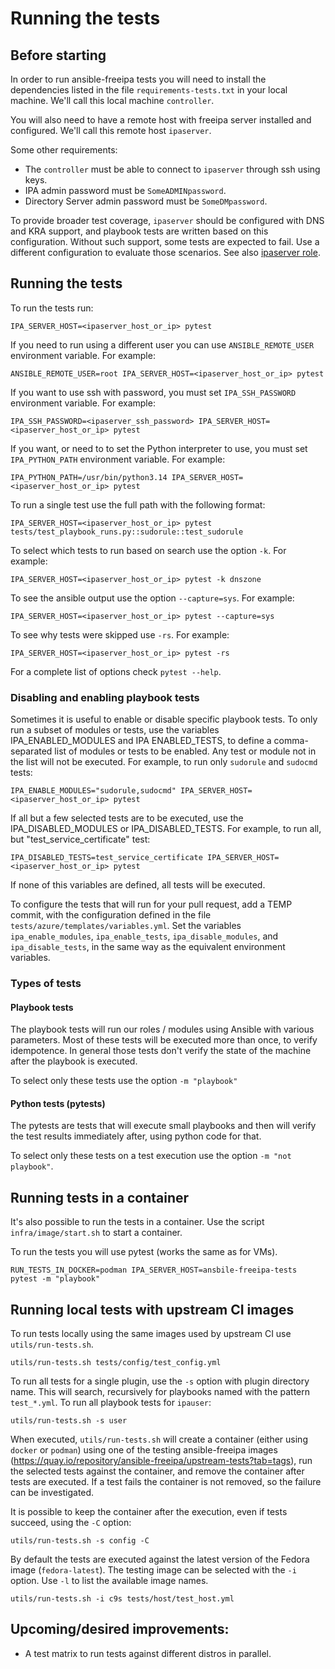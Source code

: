 # Running the tests

## Before starting

In order to run ansible-freeipa tests you will need to install the dependencies listed in the file `requirements-tests.txt` in your local machine. We'll call this local machine `controller`.

You will also need to have a remote host with freeipa server installed and configured. We'll call this remote host `ipaserver`.

Some other requirements:

 * The `controller` must be able to connect to `ipaserver` through ssh using keys.
 * IPA admin password must be `SomeADMINpassword`.
 * Directory Server admin password must be `SomeDMpassword`.

To provide broader test coverage, `ipaserver` should be configured with DNS and KRA support, and playbook tests are written based on this configuration. Without such support, some tests are expected to fail. Use a different configuration to evaluate those scenarios. See also [ipaserver role](../roles/ipaserver/README.md).

## Running the tests

To run the tests run:

```
IPA_SERVER_HOST=<ipaserver_host_or_ip> pytest
```

If you need to run using a different user you can use `ANSIBLE_REMOTE_USER`
environment variable. For example:

```
ANSIBLE_REMOTE_USER=root IPA_SERVER_HOST=<ipaserver_host_or_ip> pytest
```

If you want to use ssh with password, you must set `IPA_SSH_PASSWORD`
environment variable. For example:

```
IPA_SSH_PASSWORD=<ipaserver_ssh_password> IPA_SERVER_HOST=<ipaserver_host_or_ip> pytest
```

If you want, or need to to set the Python interpreter to use, you must set `IPA_PYTHON_PATH`
environment variable. For example:

```
IPA_PYTHON_PATH=/usr/bin/python3.14 IPA_SERVER_HOST=<ipaserver_host_or_ip> pytest
```

To run a single test use the full path with the following format:

```
IPA_SERVER_HOST=<ipaserver_host_or_ip> pytest tests/test_playbook_runs.py::sudorule::test_sudorule
```

To select which tests to run based on search use the option `-k`. For example:

```
IPA_SERVER_HOST=<ipaserver_host_or_ip> pytest -k dnszone
```

To see the ansible output use the option `--capture=sys`. For example:

```
IPA_SERVER_HOST=<ipaserver_host_or_ip> pytest --capture=sys
```

To see why tests were skipped use `-rs`. For example:

```
IPA_SERVER_HOST=<ipaserver_host_or_ip> pytest -rs
```

For a complete list of options check `pytest --help`.

### Disabling and enabling playbook tests

Sometimes it is useful to enable or disable specific playbook tests. To only run a subset of modules or tests, use the variables IPA_ENABLED_MODULES and IPA ENABLED_TESTS, to define a comma-separated list of modules or tests to be enabled. Any test or module not in the list will not be executed. For example, to run only `sudorule` and `sudocmd` tests:

```
IPA_ENABLE_MODULES="sudorule,sudocmd" IPA_SERVER_HOST=<ipaserver_host_or_ip> pytest
```

If all but a few selected tests are to be executed, use the IPA_DISABLED_MODULES or IPA_DISABLED_TESTS. For example, to run all, but "test_service_certificate" test:

```
IPA_DISABLED_TESTS=test_service_certificate IPA_SERVER_HOST=<ipaserver_host_or_ip> pytest
```

If none of this variables are defined, all tests will be executed.

To configure the tests that will run for your pull request, add a TEMP commit, with the configuration defined in the file `tests/azure/templates/variables.yml`. Set the variables `ipa_enable_modules`, `ipa_enable_tests`, `ipa_disable_modules`, and `ipa_disable_tests`, in the same way as the equivalent environment variables.

### Types of tests

#### Playbook tests

The playbook tests will run our roles / modules using Ansible with various parameters. Most of these tests will be executed more than once, to verify idempotence. In  general those tests don't verify the state of the machine after the playbook is executed.

To select only these tests use the option `-m "playbook"`

#### Python tests (pytests)

The pytests are tests that will execute small playbooks and then will verify the test results immediately after, using python code for that.

To select only these tests on a test execution use the option `-m "not playbook"`.


## Running tests in a container

It's also possible to run the tests in a container. Use the script `infra/image/start.sh` to start a container.

To run the tests you will use pytest (works the same as for VMs).

```
RUN_TESTS_IN_DOCKER=podman IPA_SERVER_HOST=ansbile-freeipa-tests pytest -m "playbook"
```

## Running local tests with upstream CI images

To run tests locally using the same images used by upstream CI use `utils/run-tests.sh`.

```
utils/run-tests.sh tests/config/test_config.yml
```

To run all tests for a single plugin, use the `-s` option with plugin directory name. This will search, recursively for playbooks named with the pattern `test_*.yml`. To run all playbook tests for `ipauser`:

```
utils/run-tests.sh -s user
```

When executed, `utils/run-tests.sh` will create a container (either using `docker` or `podman`) using one of the testing ansible-freeipa images (https://quay.io/repository/ansible-freeipa/upstream-tests?tab=tags), run the selected tests against the container, and remove the container after tests are executed. If a test fails the container is not removed, so the failure can be investigated.

It is possible to keep the container after the execution, even if tests succeed, using the `-C` option:

```
utils/run-tests.sh -s config -C
```

By default the tests are executed against the latest version of the Fedora image (`fedora-latest`). The testing image can be selected with the `-i` option. Use `-l` to list the available image names.

```
utils/run-tests.sh -i c9s tests/host/test_host.yml
```

## Upcoming/desired improvements:

* A test matrix to run tests against different distros in parallel.
